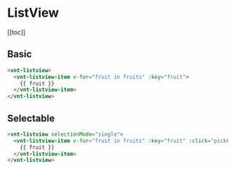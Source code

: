 # ListView

[[toc]]

## Basic

<listview-basic />

```html
<vnt-listview>
  <vnt-listview-item v-for="fruit in fruits" :key="fruit">
    {{ fruit }}
  </vnt-listview-item>
</vnt-listview>
```

## Selectable

<listview-selection-single />

```html
<vnt-listview selectionMode="single">
  <vnt-listview-item v-for="fruit in fruits" :key="fruit" :click="pickFruit">
    {{ fruit }}
  </vnt-listview-item>
</vnt-listview>
```
